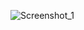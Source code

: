 ![Screenshot_1](https://user-images.githubusercontent.com/60977455/155021095-3c4e173e-ba59-437f-8591-2126868d94b9.png)
